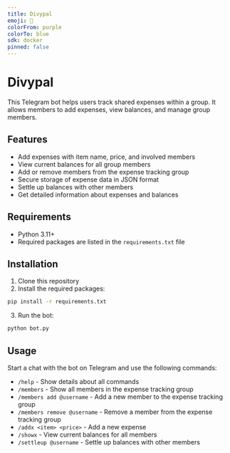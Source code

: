 ```yaml
---
title: Divypal
emoji: 💸
colorFrom: purple
colorTo: blue
sdk: docker
pinned: false
---
```

# Divypal

This Telegram bot helps users track shared expenses within a group. It allows members to add expenses, view balances, and manage group members.

## Features

- Add expenses with item name, price, and involved members
- View current balances for all group members
- Add or remove members from the expense tracking group
- Secure storage of expense data in JSON format
- Settle up balances with other members
- Get detailed information about expenses and balances

## Requirements

- Python 3.11+
- Required packages are listed in the `requirements.txt` file

## Installation

1. Clone this repository
2. Install the required packages:

```bash
pip install -r requirements.txt
```
3. Run the bot:

```bash
python bot.py
```
## Usage

Start a chat with the bot on Telegram and use the following commands:

- `/help` - Show details about all commands
- `/members` - Show all members in the expense tracking group
- `/members add @username` - Add a new member to the expense tracking group
- `/members remove @username` - Remove a member from the expense tracking group
- `/addx <item> <price>` - Add a new expense
- `/showx` - View current balances for all members
- `/settleup @username` - Settle up balances with other members